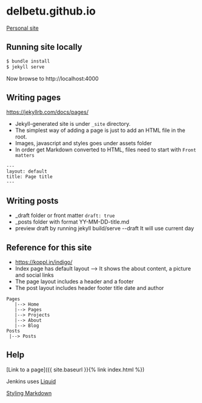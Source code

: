 # delbetu.github.io
[ Personal site ](https://delbetu.github.io)

## Running site locally
```bash
$ bundle install
$ jekyll serve
```
Now browse to http://localhost:4000

## Writing pages
https://jekyllrb.com/docs/pages/

- Jekyll-generated site is under `_site` directory.
- The simplest way of adding a page is just to add an HTML file in the root.
- Images, javascript and styles goes under assets folder
- In order get Markdown converted to HTML, files need to start with `Front matters`

```
---
layout: default
title: Page title
---
```

## Writing posts
- _draft folder or front matter `draft: true`
- _posts folder with format YY-MM-DD-title.md
- preview draft by running jekyll build/serve --draft It will use current day

## Reference for this site
- https://koppl.in/indigo/
- Index page has default layout --> It shows the about content, a picture and social links
- The page layout includes a header and a footer
- The post layout includes header footer title date and author

```
Pages
   |--> Home
   |--> Pages
   |--> Projects
   |--> About
   |--> Blog
Posts
 |--> Posts
```

## Help

[Link to a page]({{ site.baseurl }}{% link index.html %})

Jenkins uses [Liquid](https://shopify.github.io/liquid/basics/introduction/)

[Styling Markdown](https://digitaldrummerj.me/styling-jekyll-markdown/)
